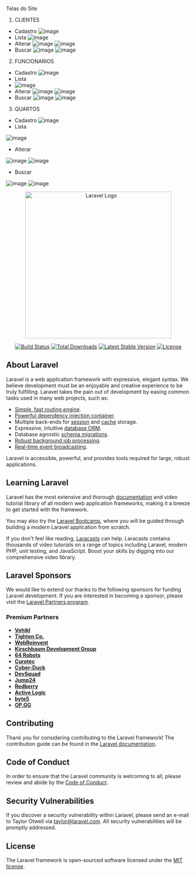 Telas do Site

1. CLIENTES
- Cadastro
![image](https://github.com/Cristiandiv/appReservaHotel/assets/132522844/332a35cc-3878-47f9-9a00-416487e06c0e)
- Lista
![image](https://github.com/Cristiandiv/appReservaHotel/assets/132522844/1bf95655-7651-454e-877f-0bf934eeaa5b)
- Alterar
![image](https://github.com/Cristiandiv/appReservaHotel/assets/132522844/159f286b-046c-4b2e-ab15-82b38f22dde9)
![image](https://github.com/Cristiandiv/appReservaHotel/assets/132522844/ac32b4f5-1df2-42af-aa2b-58ce200b3625)
- Buscar
![image](https://github.com/Cristiandiv/appReservaHotel/assets/132522844/fc52b543-514e-41f4-a5ea-85bc93167f15)
![image](https://github.com/Cristiandiv/appReservaHotel/assets/132522844/953677ab-1668-4ccf-8d8a-a99d33aab231)

2. FUNCIONARIOS
- Cadastro
![image](https://github.com/Cristiandiv/appReservaHotel/assets/132522844/93330a94-ae6a-4ca2-a544-f8bba1eb96b7)
- Lista
- ![image](https://github.com/Cristiandiv/appReservaHotel/assets/132522844/f12fe502-ca26-43e0-9670-e338fd208836)
- Alterar
![image](https://github.com/Cristiandiv/appReservaHotel/assets/132522844/cc25192f-d764-47f1-b372-7c7bcb5bdd34)
![image](https://github.com/Cristiandiv/appReservaHotel/assets/132522844/2427c823-44a6-493f-aa13-cdf6d42555d9)
- Buscar
![image](https://github.com/Cristiandiv/appReservaHotel/assets/132522844/3c5dcfa6-921d-4913-8c3b-668f7f0f1a6b)
![image](https://github.com/Cristiandiv/appReservaHotel/assets/132522844/2b322b51-2c49-426b-a223-3fe30ad011ae)


3. QUARTOS
- Cadastro
![image](https://github.com/Cristiandiv/appReservaHotel/assets/132522844/a21412bb-d83c-4355-92f7-c0cab12d1460)
- Lista

![image](https://github.com/Cristiandiv/appReservaHotel/assets/132522844/9d09d663-04bb-489d-a1b8-ed2af3801d9a)
- Alterar

![image](https://github.com/Cristiandiv/appReservaHotel/assets/132522844/5ea101ec-bdba-417c-a833-f9153ecf9ef8)
![image](https://github.com/Cristiandiv/appReservaHotel/assets/132522844/19a60929-0280-4369-b8a8-ff83b6748c64)
- Buscar

![image](https://github.com/Cristiandiv/appReservaHotel/assets/132522844/27df3295-3a0c-47e8-a20c-15b2d842fb1f)
![image](https://github.com/Cristiandiv/appReservaHotel/assets/132522844/bc3596d0-ff87-4a6d-ac0e-7962036a42d5)


<p align="center"><a href="https://laravel.com" target="_blank"><img src="https://raw.githubusercontent.com/laravel/art/master/logo-lockup/5%20SVG/2%20CMYK/1%20Full%20Color/laravel-logolockup-cmyk-red.svg" width="400" alt="Laravel Logo"></a></p>

<p align="center">
<a href="https://github.com/laravel/framework/actions"><img src="https://github.com/laravel/framework/workflows/tests/badge.svg" alt="Build Status"></a>
<a href="https://packagist.org/packages/laravel/framework"><img src="https://img.shields.io/packagist/dt/laravel/framework" alt="Total Downloads"></a>
<a href="https://packagist.org/packages/laravel/framework"><img src="https://img.shields.io/packagist/v/laravel/framework" alt="Latest Stable Version"></a>
<a href="https://packagist.org/packages/laravel/framework"><img src="https://img.shields.io/packagist/l/laravel/framework" alt="License"></a>
</p>

## About Laravel

Laravel is a web application framework with expressive, elegant syntax. We believe development must be an enjoyable and creative experience to be truly fulfilling. Laravel takes the pain out of development by easing common tasks used in many web projects, such as:

- [Simple, fast routing engine](https://laravel.com/docs/routing).
- [Powerful dependency injection container](https://laravel.com/docs/container).
- Multiple back-ends for [session](https://laravel.com/docs/session) and [cache](https://laravel.com/docs/cache) storage.
- Expressive, intuitive [database ORM](https://laravel.com/docs/eloquent).
- Database agnostic [schema migrations](https://laravel.com/docs/migrations).
- [Robust background job processing](https://laravel.com/docs/queues).
- [Real-time event broadcasting](https://laravel.com/docs/broadcasting).

Laravel is accessible, powerful, and provides tools required for large, robust applications.

## Learning Laravel

Laravel has the most extensive and thorough [documentation](https://laravel.com/docs) and video tutorial library of all modern web application frameworks, making it a breeze to get started with the framework.

You may also try the [Laravel Bootcamp](https://bootcamp.laravel.com), where you will be guided through building a modern Laravel application from scratch.

If you don't feel like reading, [Laracasts](https://laracasts.com) can help. Laracasts contains thousands of video tutorials on a range of topics including Laravel, modern PHP, unit testing, and JavaScript. Boost your skills by digging into our comprehensive video library.

## Laravel Sponsors

We would like to extend our thanks to the following sponsors for funding Laravel development. If you are interested in becoming a sponsor, please visit the [Laravel Partners program](https://partners.laravel.com).

### Premium Partners

- **[Vehikl](https://vehikl.com/)**
- **[Tighten Co.](https://tighten.co)**
- **[WebReinvent](https://webreinvent.com/)**
- **[Kirschbaum Development Group](https://kirschbaumdevelopment.com)**
- **[64 Robots](https://64robots.com)**
- **[Curotec](https://www.curotec.com/services/technologies/laravel/)**
- **[Cyber-Duck](https://cyber-duck.co.uk)**
- **[DevSquad](https://devsquad.com/hire-laravel-developers)**
- **[Jump24](https://jump24.co.uk)**
- **[Redberry](https://redberry.international/laravel/)**
- **[Active Logic](https://activelogic.com)**
- **[byte5](https://byte5.de)**
- **[OP.GG](https://op.gg)**

## Contributing

Thank you for considering contributing to the Laravel framework! The contribution guide can be found in the [Laravel documentation](https://laravel.com/docs/contributions).

## Code of Conduct

In order to ensure that the Laravel community is welcoming to all, please review and abide by the [Code of Conduct](https://laravel.com/docs/contributions#code-of-conduct).

## Security Vulnerabilities

If you discover a security vulnerability within Laravel, please send an e-mail to Taylor Otwell via [taylor@laravel.com](mailto:taylor@laravel.com). All security vulnerabilities will be promptly addressed.

## License

The Laravel framework is open-sourced software licensed under the [MIT license](https://opensource.org/licenses/MIT).

